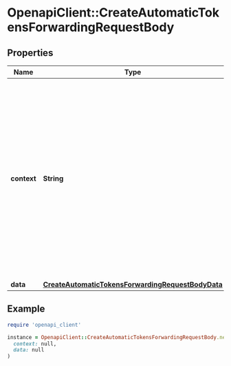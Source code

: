 # OpenapiClient::CreateAutomaticTokensForwardingRequestBody

## Properties

| Name | Type | Description | Notes |
| ---- | ---- | ----------- | ----- |
| **context** | **String** | In batch situations the user can use the context to correlate responses with requests. This property is present regardless of whether the response was successful or returned as an error. &#x60;context&#x60; is specified by the user. | [optional] |
| **data** | [**CreateAutomaticTokensForwardingRequestBodyData**](CreateAutomaticTokensForwardingRequestBodyData.md) |  |  |

## Example

```ruby
require 'openapi_client'

instance = OpenapiClient::CreateAutomaticTokensForwardingRequestBody.new(
  context: null,
  data: null
)
```


